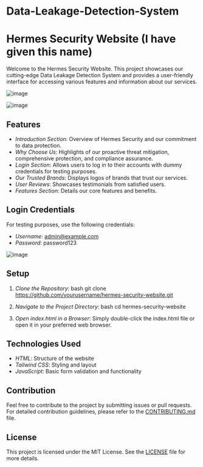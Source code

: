 # Data-Leakage-Detection-System

# Hermes Security Website (I have given this name) 

Welcome to the Hermes Security Website. This project showcases our cutting-edge Data Leakage Detection System and provides a user-friendly interface for accessing various features and information about our services.

![image](https://github.com/user-attachments/assets/0b10ceb2-773d-4365-826c-91b9bb53b4e3)

![image](https://github.com/user-attachments/assets/2e365ee6-da5c-437d-8a26-c4e0b0bfb17b)



## Features

- *Introduction Section*: Overview of Hermes Security and our commitment to data protection.
- *Why Choose Us*: Highlights of our proactive threat mitigation, comprehensive protection, and compliance assurance.
- *Login Section*: Allows users to log in to their accounts with dummy credentials for testing purposes.
- *Our Trusted Brands*: Displays logos of brands that trust our services.
- *User Reviews*: Showcases testimonials from satisfied users.
- *Features Section*: Details our core features and benefits.

## Login Credentials

For testing purposes, use the following credentials:

- *Username*: admin@example.com
- *Password*: password123

![image](https://github.com/user-attachments/assets/b46f3602-298e-45c5-aa0f-32668f8d7ff6)


## Setup

1. *Clone the Repository*:
   bash
   git clone https://github.com/yourusername/hermes-security-website.git
   
2. *Navigate to the Project Directory*:
   bash
   cd hermes-security-website
   
3. *Open index.html in a Browser*:
   Simply double-click the index.html file or open it in your preferred web browser.

## Technologies Used

- *HTML*: Structure of the website
- *Tailwind CSS*: Styling and layout
- *JavaScript*: Basic form validation and functionality

## Contribution

Feel free to contribute to the project by submitting issues or pull requests. For detailed contribution guidelines, please refer to the [CONTRIBUTING.md](CONTRIBUTING.md) file.

## License

This project is licensed under the MIT License. See the [LICENSE](LICENSE) file for more details.
